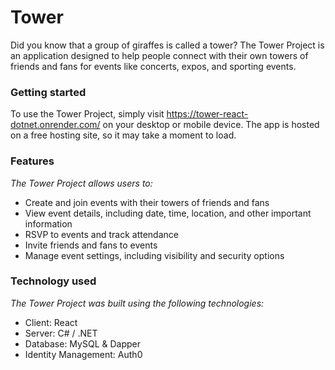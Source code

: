 # Tower
Did you know that a group of giraffes is called a tower? The Tower Project is an application designed to help people connect with their own towers of friends and fans for events like concerts, expos, and sporting events.

### Getting started
To use the Tower Project, simply visit https://tower-react-dotnet.onrender.com/ on your desktop or mobile device. The app is hosted on a free hosting site, so it may take a moment to load.

### Features
_The Tower Project allows users to:_

- Create and join events with their towers of friends and fans
- View event details, including date, time, location, and other important information
- RSVP to events and track attendance
- Invite friends and fans to events
- Manage event settings, including visibility and security options

### Technology used
_The Tower Project was built using the following technologies:_

- Client: React 
- Server: C# / .NET
- Database: MySQL & Dapper
- Identity Management: Auth0
